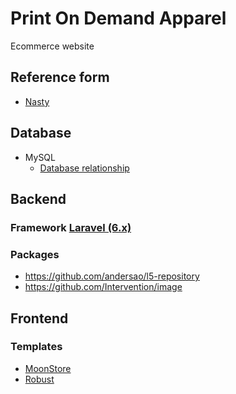 # Print On Demand Apparel
Ecommerce website

## Reference form
- [Nasty](https://www.nastylifestyle.com/)

## Database
- MySQL
    - [Database relationship](https://drive.google.com/open?id=1NM3g-fG-RYaW85NKfeO5U68_t2ZrOBH4)

## Backend
### Framework [Laravel (6.x)](https://github.com/laravel/laravel)
### Packages
- https://github.com/andersao/l5-repository
- https://github.com/Intervention/image

## Frontend
### Templates
- [MoonStore](https://drive.google.com/open?id=1fK-53nRY1Q0iBipQhst1rQq4u2ULxrJ-)
- [Robust](https://drive.google.com/open?id=13UEkZYrHZYugWjlNgFNz1oCFDLb-Ac4G)

